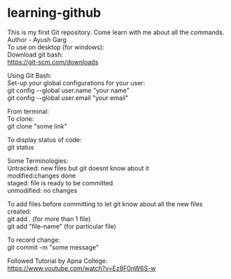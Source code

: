 # learning-github
This is my first Git repository. Come learn with me about all the commands.
<br>
Author - Ayush Garg
<br>
To use on desktop (for windows):
<br>
Download git bash:<br>
https://git-scm.com/downloads
<br> 

Using Git Bash:<br>
Set-up your global configurations for your user:<br>
git config --global user.name "your name"
<br>
git config --global user.email "your email"
<br>

From terminal:
<br>
To clone:<br>
git clone "some link"<br>

To display status of code:<br>
git status<br>

Some Terminologies:<br>
Untracked: new files but git doesnt know about it<br>
modified:changes done <br>
staged: file is ready to be committed <br>
unmodified: no changes <br>

To add files before committing to let git know about all the new files created:<br>
git add .  (for more than 1 file)<br>
git add "file-name" (for particular file) <br>

To record change:<br>
git commit -m "some message" <br>


Followed Tutorial by Apna College:
<br>
https://www.youtube.com/watch?v=Ez8F0nW6S-w
